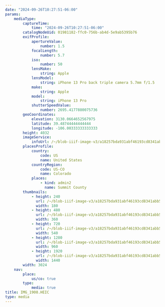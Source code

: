 ```yaml
---
date: "2024-09-26T10:27:51-06:00"
params:
    mediaType:
        captureTime:
            time: "2024-09-26T10:27:51-06:00"
        catalogNodeUid: 01981182-ffc0-756b-ab4d-5e9ab5395b76
        exifProfile:
            apertureValue:
                number: 1.5
            focalLength:
                number: 5.7
            iso:
                number: 50
            lensMake:
                string: Apple
            lensModel:
                string: iPhone 13 Pro back triple camera 5.7mm f/1.5
            make:
                string: Apple
            model:
                string: iPhone 13 Pro
            shutterSpeedValue:
                number: 2695.4177880075736
        geoCoordinates:
            elevation: 3130.0664652567975
            latitude: 39.48744444444444
            longitude: -106.00333333333333
        height: 4032
        imageService:
            infoUrl: /~/blob-iiif-image-v3/a18257bda931abf46193cd8341abb5692dd3e43573ce954993203f8c280a4260/info.json
        placesProfile:
            country:
                code: US
                name: United States
            countryRegion:
                code: US-CO
                name: Colorado
            places:
                - kind: admin2
                  name: Summit County
        thumbnails:
            - height: 240
              url: /~/blob-iiif-image-v3/a18257bda931abf46193cd8341abb5692dd3e43573ce954993203f8c280a4260/full/180%2C240/0/default.jpg
              width: 180
            - height: 480
              url: /~/blob-iiif-image-v3/a18257bda931abf46193cd8341abb5692dd3e43573ce954993203f8c280a4260/full/360%2C480/0/default.jpg
              width: 360
            - height: 720
              url: /~/blob-iiif-image-v3/a18257bda931abf46193cd8341abb5692dd3e43573ce954993203f8c280a4260/full/540%2C720/0/default.jpg
              width: 540
            - height: 1280
              url: /~/blob-iiif-image-v3/a18257bda931abf46193cd8341abb5692dd3e43573ce954993203f8c280a4260/full/960%2C1280/0/default.jpg
              width: 960
            - height: 1920
              url: /~/blob-iiif-image-v3/a18257bda931abf46193cd8341abb5692dd3e43573ce954993203f8c280a4260/full/1440%2C1920/0/default.jpg
              width: 1440
        width: 3024
    nav:
        place:
            us/co: true
        type:
            media: true
title: IMG_1908.HEIC
type: media
---
```

